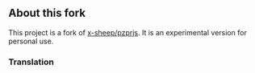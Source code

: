 ## About this fork

This project is a fork of [x-sheep/pzprjs]. It is an experimental version for personal use.

### Translation

[x-sheep/pzprjs]: https://github.com/robx/pzprjs
